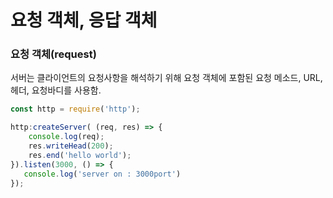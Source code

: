 # 요청 객체, 응답 객체

### 요청 객체(request)

서버는 클라이언트의 요청사항을 해석하기 위해 요청 객체에 포함된 요청 메소드, URL, 헤더, 요청바디를 사용함.

```js
const http = require('http');

http:createServer( (req, res) => {
    console.log(req);
    res.writeHead(200);
    res.end('hello world');
}).listen(3000, () => {
   console.log('server on : 3000port') 
});
```